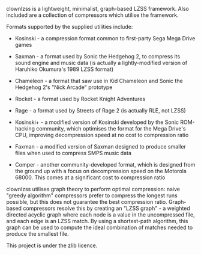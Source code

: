 clownlzss is a lightweight, minimalist, graph-based LZSS framework.
Also included are a collection of compressors which utilise the framework.

Formats supported by the supplied utilities include:

* Kosinski - a compression format common to first-party Sega Mega Drive games

* Saxman - a format used by Sonic the Hedgehog 2, to compress its sound engine
  and music data (is actually a lightly-modified version of Haruhiko Okumura's
  1989 LZSS format)

* Chameleon - a format that saw use in Kid Chameleon and Sonic the Hedgehog 2's
  "Nick Arcade" prototype

* Rocket - a format used by Rocket Knight Adventures

* Rage - a format used by Streets of Rage 2 (is actually RLE, not LZSS)

* Kosinski+ - a modified version of Kosinski developed by the Sonic ROM-hacking
  community, which optimises the format for the Mega Drive's CPU, improving
  decompression speed at no cost to compression ratio

* Faxman - a modified version of Saxman designed to produce smaller files when
  used to compress SMPS music data

* Comper - another community-developed format, which is designed from the
  ground up with a focus on decompression speed on the Motorola 68000. This
  comes at a significant cost to compression ratio

clownlzss utilises graph theory to perform optimal compression: naive "greedy
algorithm" compressors prefer to compress the longest runs possible, but this
does not guarantee the best compression ratio. Graph-based compressors resolve
this by creating an "LZSS graph" - a weighted directed acyclic graph where each
node is a value in the uncompressed file, and each edge is an LZSS match. By
using a shortest-path algorithm, this graph can be used to compute the ideal
combination of matches needed to produce the smallest file.

This project is under the zlib licence.
